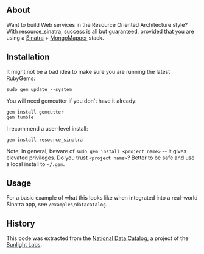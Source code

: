 ## About

Want to build Web services in the Resource Oriented Architecture style? With resource_sinatra, success is all but guaranteed, provided that you are using a [Sinatra](http://sinatrarb.com) + [MongoMapper](http://github.com/djsun/mongomapper) stack.

## Installation

It might not be a bad idea to make sure you are running the latest RubyGems:

    sudo gem update --system

You will need gemcutter if you don't have it already:

    gem install gemcutter
    gem tumble

I recommend a user-level install:

    gem install resource_sinatra
    
Note: in general, beware of `sudo gem install <project_name>` -- it gives elevated privileges. Do you trust `<project name>`? Better to be safe and use a local install to `~/.gem`.

## Usage

For a basic example of what this looks like when integrated into a real-world Sinatra app, see `/examples/datacatalog`.

## History

This code was extracted from the [National Data Catalog](http://groups.google.com/group/datacatalog), a project of the [Sunlight Labs](http://sunlightlabs.com).
